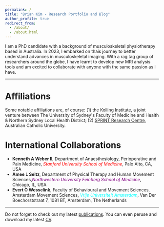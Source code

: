 ```yaml
---
permalink: /
title: "Brian Kim - Research Portfolio and Blog"
author_profile: true
redirect_from: 
  - /about/
  - /about.html
---
```


I am a PhD candidate with a background of musculoskeletal physiotherapy based in Australia. In 2023, I embarked on thais journey to better understand advances in musculoskeletal imaging. With a rag tag group of researchers around the globe, I have learnt to develop new MRI analysis tools and am excited to collaborate with anyone with the same passion as I have.

------
# Affiliations
Some notable affiliations are, of course: (1) the [Kolling Institute](https://kollinginstitute.org.au), a joint venture between The University of Sydney's Faculty of Medicine and Health & Northern Sydney Local Health District; (2) [SPRINT Research Centre](https://www.acu.edu.au/research-and-enterprise/our-research-institutes/sprint-research-centre), Australian Catholic University.

# International Collaborations
* **Kenneth A Weber II**, Department of Anaesthesiology, Perioperative and Pain Medicine, <span style="color:red">*Stanford University School of Medicine*</span>, Palo Alto, CA, USA
* **Amee L Seitz**, Department of Physical Therapy and Human Movement Sciences,<span style="color:purple">*Northwestern University Feinberg School of Medicine*</span>, Chicago, IL, USA
* **Evert O Wesselink**, Faculty of Behavioural and Movement Sciences, Amsterdam Movement Sciences, <span style="color:aqua">*Vrije Universiteit Amsterdam*</span>, Van Der Boechorststraat 7, 1081 BT, Amsterdam, The Netherlands
------
Do not forget to check out my latest [publications](https://scholar.google.com/citations?user=IhFfD0AAAAAJ&hl=en). You can even peruse and download my latest [CV](https://github.com/brianwskim/academic-page.io/files/cv-latest.pdf).
